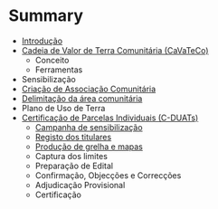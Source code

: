 # Summary

* [Introdução](README.md)
* [Cadeia de Valor de Terra Comunitária \(CaVaTeCo\)](cadeia-de-valor-de-terra-comunitaria-cavateco.md)
  * Conceito
  * Ferramentas
* Sensibilização
* [Criação de Associação Comunitária](criacao-de-associacao-comunitaria.md)
* [Delimitação da área comunitária](delimitacao-da-area-comunitaria.md)
* Plano de Uso de Terra
* [Certificação de Parcelas Individuais \(C-DUATs\)](certificacao-de-parcelas-individuais-c-duats.md)
  * [Campanha de sensibilização](certificacao-de-parcelas-individuais-c-duats/campanha-de-sensibilizacao.md)
  * [Registo dos titulares](certificacao-de-parcelas-individuais-c-duats/registo-dos-titulares.md)
  * [Produção de grelha e mapas](certificacao-de-parcelas-individuais-c-duats/producao-de-grelha-e-mapas.md)
  * Captura dos limites
  * Preparação de Edital
  * Confirmação, Objecções e Correcções
  * Adjudicação Provisional
  * Certificação


